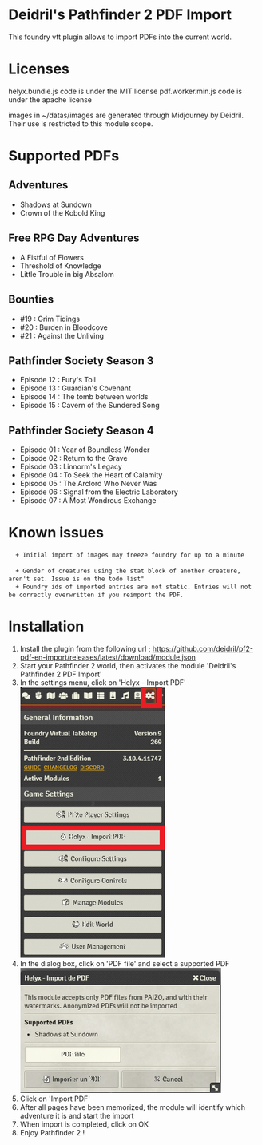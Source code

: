 # Deidril's Pathfinder 2 PDF Import
This foundry vtt plugin allows to import PDFs into the current world. 

# Licenses
helyx.bundle.js code is under the MIT license
pdf.worker.min.js code is under the apache license

images in ~/datas/images are generated through Midjourney by Deidril. Their use is restricted to this module scope.


# Supported PDFs 

## Adventures
- Shadows at Sundown
- Crown of the Kobold King

## Free RPG Day Adventures
- A Fistful of Flowers
- Threshold of Knowledge
- Little Trouble in big Absalom

## Bounties
- #19 : Grim Tidings
- #20 : Burden in Bloodcove
- #21 : Against the Unliving

## Pathfinder Society Season 3
- Episode 12 : Fury's Toll
- Episode 13 : Guardian's Covenant
- Episode 14 : The tomb between worlds
- Episode 15 : Cavern of the Sundered Song

## Pathfinder Society Season 4
- Episode 01 : Year of Boundless Wonder
- Episode 02 : Return to the Grave
- Episode 03 : Linnorm's Legacy
- Episode 04 : To Seek the Heart of Calamity
- Episode 05 : The Arclord Who Never Was
- Episode 06 : Signal from the Electric Laboratory
- Episode 07 : A Most Wondrous Exchange

# Known issues

      + Initial import of images may freeze foundry for up to a minute

      + Gender of creatures using the stat block of another creature, aren't set. Issue is on the todo list"
      + Foundry ids of imported entries are not static. Entries will not be correctly overwritten if you reimport the PDF.

# Installation
1. Install the plugin from the following url ; https://github.com/deidril/pf2-pdf-en-import/releases/latest/download/module.json
2. Start your Pathfinder 2 world, then activates the module 'Deidril's Pathfinder 2 PDF Import'
3. In the settings menu, click on 'Helyx - Import PDF'
![Settings](/img/click_helyx.png)
4. In the dialog box, click on 'PDF file' and select a supported PDF
![Dialog](/img/dialog.png)
5. Click on 'Import PDF' 
6. After all pages have been memorized, the module will identify which adventure it is and start the import
7. When import is completed, click on OK
8. Enjoy Pathfinder 2 !

